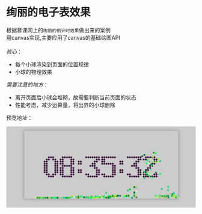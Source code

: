 # 绚丽的电子表效果

 根据慕课网上的`绚丽的倒计时效果`做出来的案例 
</br>
 用canvas实现,主要应用了canvas的基础绘图API  
</br>
*核心*：
* 每个小球渲染到页面的位置规律
* 小球的物理效果

*需要注意的地方*：
* 离开页面后小球会堆砌，故需要判断当前页面的状态
* 性能考虑，减少运算量，将出界的小球删除

预览地址：
<br/>

![image](https://github.com/Kuro-P/Electronic-watch/blob/master/img/effect.jpg "效果截图")


